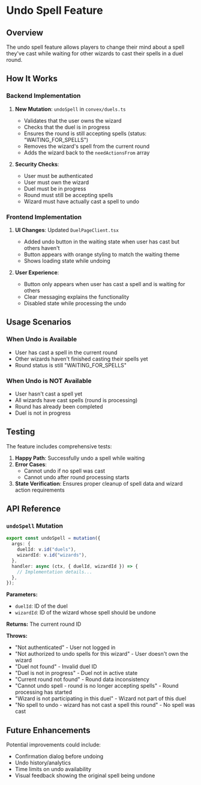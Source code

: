 # Undo Spell Feature

## Overview

The undo spell feature allows players to change their mind about a spell they've cast while waiting for other wizards to cast their spells in a duel round.

## How It Works

### Backend Implementation

1. **New Mutation**: `undoSpell` in `convex/duels.ts`
   - Validates that the user owns the wizard
   - Checks that the duel is in progress
   - Ensures the round is still accepting spells (status: "WAITING_FOR_SPELLS")
   - Removes the wizard's spell from the current round
   - Adds the wizard back to the `needActionsFrom` array

2. **Security Checks**:
   - User must be authenticated
   - User must own the wizard
   - Duel must be in progress
   - Round must still be accepting spells
   - Wizard must have actually cast a spell to undo

### Frontend Implementation

1. **UI Changes**: Updated `DuelPageClient.tsx`
   - Added undo button in the waiting state when user has cast but others haven't
   - Button appears with orange styling to match the waiting theme
   - Shows loading state while undoing

2. **User Experience**:
   - Button only appears when user has cast a spell and is waiting for others
   - Clear messaging explains the functionality
   - Disabled state while processing the undo

## Usage Scenarios

### When Undo is Available

- User has cast a spell in the current round
- Other wizards haven't finished casting their spells yet
- Round status is still "WAITING_FOR_SPELLS"

### When Undo is NOT Available

- User hasn't cast a spell yet
- All wizards have cast spells (round is processing)
- Round has already been completed
- Duel is not in progress

## Testing

The feature includes comprehensive tests:

1. **Happy Path**: Successfully undo a spell while waiting
2. **Error Cases**:
   - Cannot undo if no spell was cast
   - Cannot undo after round processing starts
3. **State Verification**: Ensures proper cleanup of spell data and wizard action requirements

## API Reference

### `undoSpell` Mutation

```typescript
export const undoSpell = mutation({
  args: {
    duelId: v.id("duels"),
    wizardId: v.id("wizards"),
  },
  handler: async (ctx, { duelId, wizardId }) => {
    // Implementation details...
  },
});
```

**Parameters:**

- `duelId`: ID of the duel
- `wizardId`: ID of the wizard whose spell should be undone

**Returns:** The current round ID

**Throws:**

- "Not authenticated" - User not logged in
- "Not authorized to undo spells for this wizard" - User doesn't own the wizard
- "Duel not found" - Invalid duel ID
- "Duel is not in progress" - Duel not in active state
- "Current round not found" - Round data inconsistency
- "Cannot undo spell - round is no longer accepting spells" - Round processing has started
- "Wizard is not participating in this duel" - Wizard not part of this duel
- "No spell to undo - wizard has not cast a spell this round" - No spell was cast

## Future Enhancements

Potential improvements could include:

- Confirmation dialog before undoing
- Undo history/analytics
- Time limits on undo availability
- Visual feedback showing the original spell being undone
